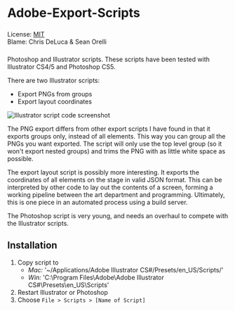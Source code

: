 Adobe-Export-Scripts
====================
###
License: [MIT][1]  
Blame: Chris DeLuca & Sean Orelli
###

Photoshop and Illustrator scripts. These scripts have been tested with Illustrator CS4/5 and Photoshop CS5.

There are two Illustrator scripts:
* Export PNGs from groups
* Export layout coordinates

![Illustrator script code screenshot](http://hypnotictoast.com/images/illustraitor_scripts_screenshot.png)

The PNG export differs from other export scripts I have found in that it exports groups only, instead of all elements. This way you can group all the PNGs you want exported. The script will only use the top level group (so it won't export nested groups) and trims the PNG with as little white space as possible.

The export layout script is possibly more interesting. It exports the coordinates of all elements on the stage in valid JSON format. This can be interpreted by other code to lay out the contents of a screen, forming a working pipeline between the art department and programming. Ultimately, this is one piece in an automated process using a build server.

The Photoshop script is very young, and needs an overhaul to compete with the Illustrator scripts.

Installation
--------------------
1.  Copy script to
    * *Mac:* '~/Applications/Adobe Illustrator CS#/Presets/en\_US/Scripts/'
    * *Win:* 'C:\Program Files\Adobe\Adobe Illustrator CS#\Presets\en\_US\Scripts\'
2.  Restart Illustrator or Photoshop
3.  Choose `File > Scripts > [Name of Script]`

[1]:http://www.opensource.org/licenses/MIT
